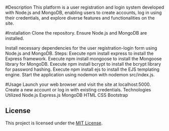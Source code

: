 
#Description
This platform is a user registration and login system developed with Node.js and MongoDB, enabling users to create accounts, log in using their credentials, and explore diverse features and functionalities on the site.

#Installation
Clone the repository.
Ensure Node.js and MongoDB are installed.

Install necessary dependencies for the user registration-login form using Node.js and MongoDB.
Steps:
Execute npm install express to install the Express framework.
Execute npm install mongoose to install the Mongoose library for MongoDB.
Execute npm install bcrypt to install the bcrypt library for password hashing.
Execute npm install ejs to install the EJS templating engine.
Start the application using nodemon with nodemon src/index.js.

#Usage
Launch your web browser and visit the site at localhost:5000.
Create a new account or log in with existing credentials.
Technologies Utilized
Node.js
Express.js
MongoDB
HTML
CSS
Bootstrap
## License
This project is licensed under the [MIT License](https://opensource.org/licenses/MIT).
